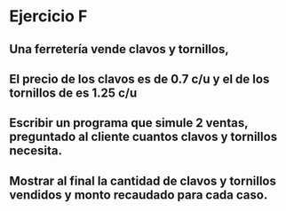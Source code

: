 # Ejercicio F
## Una ferretería vende clavos y tornillos,
## El precio de los clavos es de 0.7 c/u y el de los tornillos de es 1.25 c/u
## Escribir un programa que simule 2 ventas, preguntado al cliente cuantos clavos y tornillos necesita.
## Mostrar al final la cantidad de clavos y tornillos vendidos y monto recaudado para cada caso.